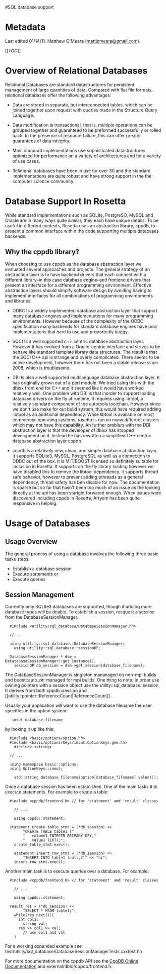 #SQL database support

Metadata
========

Last edited 01/14/11. Matthew O'Meara (mattjomeara@gmail.com).

[[_TOC_]]

Overview of Relational Databases
================================

Relational Databases are standard datastructures for persistent management of large quantities of data. Compared with flat file formats, relational databases offer the following advantages:

-   Data are stored in separate, but interconnected tables, which can be joined together upon request with queries made in the Structure Query Language.

-   Data modification is transactional, that is, multiple operations can be grouped together and guaranteed to be preformed successfully or rolled back. In the presence of resource failure, this can offer greater guarantees of data integrity.

-   Most standard implementations use sophisticated datastructures optimized for performance on a variety of architectures and for a variety of use cases.

-   Relational databases have been in use for over 30 and the standard implementations are quite robust and have strong support in the the computer science community.

Database Support In Rosetta
===========================

While standard implementations such as SQLite, PostgreSQ, MySQL and Oracle are in many ways quite similar, they each have unique details. To be useful in different contexts, Rosetta uses an abstraction library, cppdb, to present a common interface within the code supporting multiple databases backends.

Why the cppdb library?
----------------------

When choosing to use cppdb as the database abstraction layer we evaluated several approaches and projects. The general strategy of an abstraction layer is to have backend drivers that each connect with a different library–in this case database engine–and frontend drivers that present an interface for a different programming environment. Effective abstraction layers should simplfy software design by avoiding having to implement interfaces for all combinations of programming environments and libraries.

-   ODBC Is a widely implemented database abstraction layer that support many database engines and implementations for many programming environments. However because of the complexity of the ODBC specification many backends for standard database engines have poor implementations that hard to use and proportedly buggy.

-   SOCI Is a well supported c++ centric database abstraction layer. However it has evolved from a Oracle-centric interface and strives to be behave like standard template library data structures. The result is that the SOCI C++ api is strange and overly compilcated. There seems to be active development, however there has not been a stable release since 2008, which is troublesome.

-   DBI Is also a well supported multilanguage database abstraction layer. It has originally grown out of a perl module. We tried using this with the dbixx front end for C++ and it seemed like it would have worked relatively well. One problem with DBI is that inorder to support loading database drivers on the fly at runtime, it requires using libtool, a relatively standard component of the autotools toolchain. However since we don't use make for out build system, this would have required adding libtool as an additional dependency. While libtool is available on most commercial operating systems, rosetta is run on many different clusters which may not have this capability. An further problem with the DBI abstraction layer is that the developer of dbixx has stopped development on it. Instead he has rewritten a simplified C++ centric database abstraction layer cppdb.

-   ccpdb is a relatively new, clean, and simple database abstraction layer. It supports SQLite3, MySQL, PostgreSQL as well as a connection to ODBC out of the box. It is MIT/BOOST licensed so definitely suitable for inclusion in Rosetta. It supports on the fly library loading however we have disabled this to remove the libtool dependency. It supports thread safe behavior, however to prevent adding pthreads as a general dependency, thread safety has ben disable for now. The documentation is sparse but so far that hasn't been too much of an issue as the looking directly at the api has been staright forwared enough. When issues were discovered including cppdb in Rosetta, Artyom has been quite responsive in helping.

Usage of Databases
==================

Usage Overview
--------

The general process of using a database involves the following three basic tasks steps:

-   Establish a database session
-   Execute statements or
-   Execute queries

Session Management
------------------

Currently only SQLite3 databases are supported, though if adding more database types will be doable. To establish a session, resquest a session from the DatabaseSessionManager.

```
  #include <utility/sql_database/DatabaseSessionManager.hh>

  //...

  using utility::sql_database::DatabaseSessionManager;
    using utility::sql_database::sessionOP;

  DatabaseSessionManager * dsm = DatatabaseSessionManager::get_instance();
    sessionOP db_session = dsm->get_session(database_filename);
```

The DatabaseSessionManager is singleton mananaged on non-mpi builds and boost::auto\_ptr managed for mpi builds. One thing to note: In order use owning pointers with a session object use the utility::sql\_database::session. It derives from both cppdb::session and [[utility::pointer::ReferenceCount|ReferenceCount]] .

Usually your application will want to use the database filename the user specifies in the option system:

```
  -inout:database_filename
```

by looking it up like this:

```
  #include <basic/options/option.hh>
  #include <basic/options/keys/inout.OptionKeys.gen.hh>
    #include <string>

  // ...

  using namespace basic::options;
  using OptionKeys::inout;

    std::string database_filename(option[database_filename].value());
```

Once a database session has been established. One of the main tasks it to execute statements. For example to create a table:

```
  #include <cppdb/frontend.h> // for 'statement' and 'result' classes

    // ...

    using cppdb::statement;

  statement create_table_stmt = (*db_session) <<
        "CREATE TABLE table1 ("
        "   column1 INTEGER PRIMARY KEY,"
        "   value1 TEXT);";
    create_table_stmt.exec();

    statement insert_row_stmt = (*db_session) <<
        "INSERT INTO table1 (null,?)" << "hi";
    insert_row_stmt.exec();
```

Another main task is to execute queries over a database. For example:

```
  #include <cppdb/frontend.h> // for 'statement' and 'result' classes

    // ...

    using cppdb::statement;

  result res = (*db_session) <<
        "SELECT * FROM table1;";
    while(res.next()){
      int col1;
        string val;
      res >> col1 >> val;
        // use col1 and val
    }
```

For a working expanded example see test/utility/sql\_database/DatabaseSessionManagerTests.cxxtest.hh

For more documentation on the cppdb API see the [CppDB Online Documentation](http://cppcms.sourceforge.net/sql/cppdb/index.html) and external/dbio/cppdb/frontend.h.
